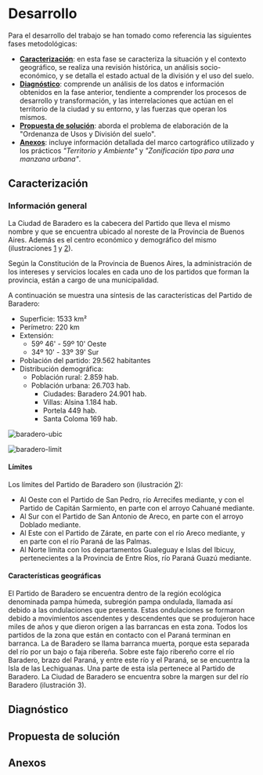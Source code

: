 # Desarrollo

Para el desarrollo del trabajo se han tomado como referencia las siguientes fases metodológicas:

* [__Caracterización__](#caracterización): en esta fase se caracteriza la situación y el contexto geográfico, se realiza una revisión histórica, un análisis socio-económico, y se detalla el estado actual de la división y el uso del suelo.
* [__Diagnóstico__](#diagnóstico): comprende un análisis de los datos e información obtenidos en la fase anterior, tendiente a comprender los procesos de desarrollo y transformación, y las interrelaciones que actúan en el territorio de la ciudad y su entorno, y las fuerzas que operan los mismos.
* [__Propuesta de solución__](#propuesta-de-solución): aborda el problema de elaboración de la "Ordenanza de Usos y División del suelo".
* [__Anexos__](#anexos): incluye información detallada del marco cartográfico utilizado y los prácticos _"Territorio y Ambiente"_ y _"Zonificación tipo para una manzana urbana"_.

## Caracterización

### Información general

La Ciudad de Baradero es la cabecera del Partido que lleva el mismo nombre y que se encuentra ubicado al noreste de la Provincia de Buenos Aires. Además es el centro económico y demográfico del mismo (ilustraciones [1](#baradero-ubic) y [2](#baradero-limit)).

Según la Constitución de la Provincia de Buenos Aires, la administración de los intereses y servicios locales en cada uno de los partidos que forman la provincia, están a cargo de una municipalidad.

A continuación se muestra una síntesis de las características del Partido de Baradero:

* Superficie:	1533 km²
* Perímetro: 220 km
* Extensión:
  * 59º 46' - 59º 10' Oeste
  * 34º 10' - 33º 39' Sur
* Población del partido: 29.562 habitantes
* Distribución demográfica:
  * Población rural: 2.859 hab.
  * Población urbana:	26.703 hab.
    * Ciudades:	Baradero 24.901 hab.
    * Villas:	Alsina 1.184 hab.
    * Portela 449 hab.
    * Santa Coloma 169 hab.

![baradero-ubic](http://www.zonu.com/imapa/americas/Mapa_Ubicacion_Ciudad_Baradero_Prov_Buenos_Aires_Argentina.jpg "Ilustración 1: ubicación a nivel nacional y provincial.")

![baradero-limit](http://www.zonu.com/imapa/americas/Mapa_Ubicacion_Ciudad_Baradero_Prov_Buenos_Aires_Argentina.jpg "Ilustración 2: límites y entorno del Partido de Baradero.")

#### Límites

Los límites del Partido de Baradero son (ilustración [2](#baradero-limit)):

  * Al Oeste con el Partido de San Pedro, río Arrecifes mediante, y con el Partido de Capitán Sarmiento, en parte con el arroyo Cahuané mediante.
  * Al Sur con el Partido de San Antonio de Areco, en parte con el arroyo Doblado mediante.
  * Al Este con el Partido de Zárate, en parte con el río Areco mediante, y en parte con el río Paraná de las Palmas.
  * Al Norte limita con los departamentos Gualeguay e Islas del Ibicuy, pertenecientes a la Provincia de Entre Ríos, río Paraná Guazú mediante.

#### Características geográficas

El Partido de Baradero se encuentra dentro de la región ecológica denominada pampa húmeda, subregión pampa ondulada, llamada así debido a las ondulaciones que presenta. Estas ondulaciones se formaron debido a movimientos ascendentes y descendentes que se produjeron hace miles de años y que dieron origen a las barrancas en esta zona. Todos los partidos de la zona que están en contacto con el Paraná terminan en barranca. La de Baradero se llama barranca muerta, porque esta separada del río por un bajo o faja ribereña. Sobre este fajo ribereño corre el río Baradero, brazo del Paraná, y entre este río y el Paraná, se se encuentra la Isla de las Lechiguanas. Una parte de esta isla pertenece al Partido de Baradero. La Ciudad de Baradero se encuentra sobre la margen sur del río Baradero (ilustración 3).

<!--
### Origen de la población
#### Pueblos originarios
#### Conquista y colonización
#### Fundación de Baradero
### Creación del Partido de Baradero
### Área urbana
### Creación de la estación de Ferrocarril

## Actualidad de Baradero
### Situación Demográfica
### Situación económica
### Infraestructura urbana
### División del suelo
### Marco legal vigente
-->

## Diagnóstico

## Propuesta de solución

## Anexos
